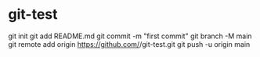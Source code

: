 # git-test
git init
git add README.md
git commit -m "first commit"
git branch -M main
git remote add origin https://github.com/<diagneamed7>/git-test.git
git push -u origin main

